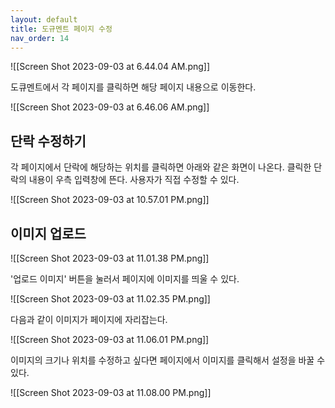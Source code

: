 ```yaml
---
layout: default
title: 도규멘트 페이지 수정
nav_order: 14
---
```



![[Screen Shot 2023-09-03 at 6.44.04 AM.png]]

도큐멘트에서 각 페이지를 클릭하면 해당 페이지 내용으로 이동한다.

![[Screen Shot 2023-09-03 at 6.46.06 AM.png]]


## 단락 수정하기

각 페이지에서 단락에 해당하는 위치를 클릭하면 아래와 같은 화면이 나온다.
클릭한 단락의 내용이 우측 입력창에 뜬다.
사용자가 직접 수정할 수 있다.

![[Screen Shot 2023-09-03 at 10.57.01 PM.png]]





## 이미지 업로드

![[Screen Shot 2023-09-03 at 11.01.38 PM.png]]

'업로드 이미지' 버튼을 눌러서 페이지에 이미지를 띄울 수 있다.

![[Screen Shot 2023-09-03 at 11.02.35 PM.png]]



다음과 같이 이미지가 페이지에 자리잡는다.

![[Screen Shot 2023-09-03 at 11.06.01 PM.png]]


이미지의 크기나 위치를 수정하고 싶다면 페이지에서 이미지를 클릭해서 
설정을 바꿀 수 있다.

![[Screen Shot 2023-09-03 at 11.08.00 PM.png]]